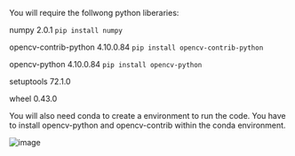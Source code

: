 You will require the follwong python liberaries:


numpy                 2.0.1 `pip install numpy`


opencv-contrib-python 4.10.0.84 `pip install opencv-contrib-python`


opencv-python         4.10.0.84 `pip install opencv-python`


setuptools            72.1.0


wheel                 0.43.0

You will also need conda to create a environment to run the code. You have to install opencv-python and opencv-contrib within the conda environment.


![image](https://github.com/user-attachments/assets/aa3c1d65-d444-45b0-8f32-8fcbf130f9cc)
